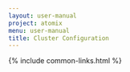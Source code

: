 ```yaml
---
layout: user-manual
project: atomix
menu: user-manual
title: Cluster Configuration
---
```


{% include common-links.html %}
